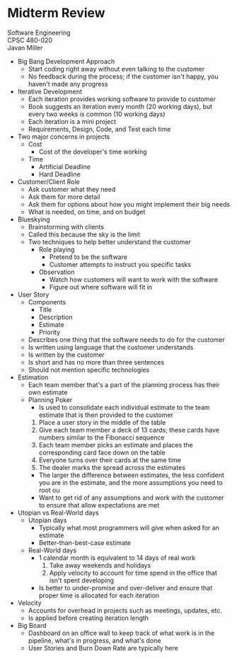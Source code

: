 # Midterm Review
Software Engineering  
CPSC 480-020  
Javan Miller 

- Big Bang Development Approach
  - Start coding right away without even talking to the customer
  - No feedback during the process; if the customer isn't happy, you haven't made any progress
- Iterative Development
  - Each iteration provides working software to provide to customer
  - Book suggests an iteration every month (20 working days), but every two weeks is common (10 working days)
  - Each iteration is a mini project
  - Requirements, Design, Code, and Test each time
- Two major concerns in projects
  - Cost
    - Cost of the developer's time working
  - Time
    - Artificial Deadline
    - Hard Deadline
- Customer/Client Role
  - Ask customer what they need
  - Ask them for more detail
  - Ask them for options about how you might implement their big needs
  - What is needed, on time, and on budget
- Blueskying
  - Brainstorming with clients
  - Called this because the sky is the limit
  - Two techniques to help better understand the customer
    - Role playing
      - Pretend to be the software
      - Customer attempts to instruct you specific tasks
    - Observation
      - Watch how customers will want to work with the software
      - Figure out where software will fit in
- User Story
  - Components
    - Title
    - Description
    - Estimate
    - Priority
  - Describes one thing that the software needs to do for the customer
  - Is written using language that the customer understands
  - Is written by the customer
  - Is short and has no more than three sentences
  - Should not mention specific technologies
- Estimation
  - Each team member that's a part of the planning process has their own estimate
  - Planning Poker
    - Is used to consolidate each individual estimate to the team estimate that is then provided to the customer
    1. Place a user story in the middle of the table
    1. Give each team member a deck of 13 cards; these cards have numbers similar to the Fibonacci sequence
    1. Each team member picks an estimate and places the corresponding card face down on the table
    1. Everyone turns over their cards at the same time
    1. The dealer marks the spread across the estimates
    - The larger the difference between estimates, the less confident you are in the estimate, and the more assumptions you need to root ou
    - Want to get rid of any assumptions and work with the customer to ensure that allow expectations are met 
- Utopian vs Real-World days
  - Utopian days
    - Typically what most programmers will give when asked for an estimate
    - Better-than-best-case estimate
  - Real-World days
    - 1 calendar month is equivalent to 14 days of real work
      1. Take away weekends and holidays
      1. Apply velocity to account for time spend in the office that isn't spent developing
    - Is better to under-promise and over-deliver and ensure that proper time is allocated for each iteration
- Velocity
  - Accounts for overhead in projects such as meetings, updates, etc.
  - Is applied before creating iteration length
- Big Board
  - Dashboard on an office wall to keep track of what work is in the pipeline, what's in progress, and what's done
  - User Stories and Burn Down Rate are typically here
